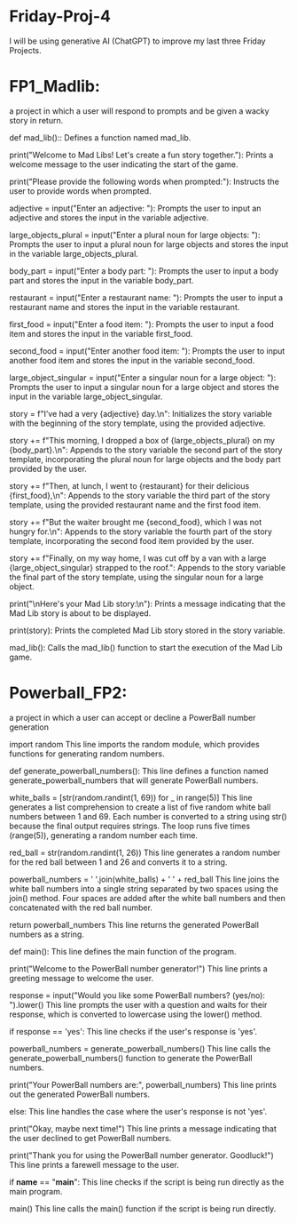 # Friday-Proj-4
I will be using generative AI (ChatGPT) to improve my last three Friday Projects.

 # FP1_Madlib:
 a project in which a user will respond to prompts and be given a wacky story in return.
 
 def mad_lib()::
    Defines a function named mad_lib.
    
print("Welcome to Mad Libs! Let's create a fun story together."):
    Prints a welcome message to the user indicating the start of the game.

print("Please provide the following words when prompted:"):
    Instructs the user to provide words when prompted.

adjective = input("Enter an adjective: "):
    Prompts the user to input an adjective and stores the input in the variable adjective.

large_objects_plural = input("Enter a plural noun for large objects: "):
    Prompts the user to input a plural noun for large objects and stores the input in the variable large_objects_plural.

body_part = input("Enter a body part: "):
    Prompts the user to input a body part and stores the input in the variable body_part.

restaurant = input("Enter a restaurant name: "):
    Prompts the user to input a restaurant name and stores the input in the variable restaurant.

first_food = input("Enter a food item: "):
    Prompts the user to input a food item and stores the input in the variable first_food.

second_food = input("Enter another food item: "):
    Prompts the user to input another food item and stores the input in the variable second_food.

large_object_singular = input("Enter a singular noun for a large object: "):
    Prompts the user to input a singular noun for a large object and stores the input in the variable large_object_singular.

story = f"I’ve had a very {adjective} day.\n":
    Initializes the story variable with the beginning of the story template, using the provided adjective.

story += f"This morning, I dropped a box of {large_objects_plural} on my {body_part}.\n":
    Appends to the story variable the second part of the story template, incorporating the plural noun for large objects and the body part provided by the user.

story += f"Then, at lunch, I went to {restaurant} for their delicious {first_food},\n":
    Appends to the story variable the third part of the story template, using the provided restaurant name and the first food item.

story += f"But the waiter brought me {second_food}, which I was not hungry for.\n":
    Appends to the story variable the fourth part of the story template, incorporating the second food item provided by the user.

story += f"Finally, on my way home, I was cut off by a van with a large {large_object_singular} strapped to the roof.":
    Appends to the story variable the final part of the story template, using the singular noun for a large object.

print("\nHere's your Mad Lib story:\n"):
    Prints a message indicating that the Mad Lib story is about to be displayed.

print(story):
    Prints the completed Mad Lib story stored in the story variable.

mad_lib():
    Calls the mad_lib() function to start the execution of the Mad Lib game.

# Powerball_FP2:
a project in which a user can accept or decline a PowerBall number generation

import random
    This line imports the random module, which provides functions for generating random numbers.

def generate_powerball_numbers():
    This line defines a function named generate_powerball_numbers that will generate PowerBall numbers.

white_balls = [str(random.randint(1, 69)) for _ in range(5)]
    This line generates a list comprehension to create a list of five random white ball numbers between 1 and 69.
    Each number is converted to a string using str() because the final output requires strings.
    The loop runs five times (range(5)), generating a random number each time.

red_ball = str(random.randint(1, 26))
    This line generates a random number for the red ball between 1 and 26 and converts it to a string.

powerball_numbers = '  '.join(white_balls) + '    ' + red_ball
    This line joins the white ball numbers into a single string separated by two spaces using the join() method.
    Four spaces are added after the white ball numbers and then concatenated with the red ball number.

return powerball_numbers
    This line returns the generated PowerBall numbers as a string.

def main():
    This line defines the main function of the program.

print("Welcome to the PowerBall number generator!")
    This line prints a greeting message to welcome the user.

response = input("Would you like some PowerBall numbers? (yes/no): ").lower()
    This line prompts the user with a question and waits for their response, which is converted to lowercase using the lower() method.

if response == 'yes':
    This line checks if the user's response is 'yes'.

powerball_numbers = generate_powerball_numbers()
    This line calls the generate_powerball_numbers() function to generate the PowerBall numbers.

print("Your PowerBall numbers are:", powerball_numbers)
    This line prints out the generated PowerBall numbers.

else:
    This line handles the case where the user's response is not 'yes'.

print("Okay, maybe next time!")
    This line prints a message indicating that the user declined to get PowerBall numbers.

print("Thank you for using the PowerBall number generator. Goodluck!")
    This line prints a farewell message to the user.

if __name__ == "__main__":
    This line checks if the script is being run directly as the main program.

main()
    This line calls the main() function if the script is being run directly.